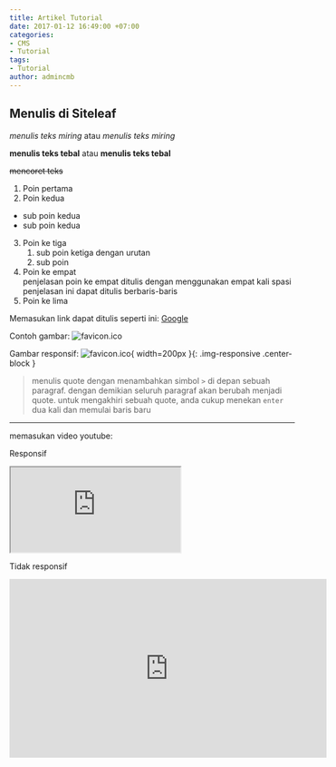 ```yaml
---
title: Artikel Tutorial
date: 2017-01-12 16:49:00 +07:00
categories:
- CMS
- Tutorial
tags:
- Tutorial
author: admincmb
---
```


## Menulis di Siteleaf

*menulis teks miring* atau _menulis teks miring_

**menulis teks tebal** atau __menulis teks tebal__

~~mencoret teks~~

1. Poin pertama
2. Poin kedua
  * sub poin kedua
  * sub poin kedua
3. Poin ke tiga
   1. sub poin ketiga dengan urutan
   2. sub poin
4. Poin ke empat    
    penjelasan poin ke empat ditulis dengan menggunakan empat kali spasi  
    penjelasan ini dapat ditulis berbaris-baris
5. Poin ke lima

Memasukan link dapat ditulis seperti ini: [Google](https://www.google.com)

Contoh gambar: ![favicon.ico](/uploads/favicon.ico "Logo PKT")

Gambar responsif: ![favicon.ico](/uploads/favicon.ico "Logo PKT"){ width=200px }{: .img-responsive .center-block }

> menulis quote dengan menambahkan simbol `>` di depan sebuah paragraf. dengan demikian seluruh paragraf akan berubah menjadi quote. untuk mengakhiri sebuah quote, anda cukup menekan `enter` dua kali dan memulai baris baru

---

memasukan video youtube:

Responsif
<div class="embed-responsive embed-responsive-16by9">
<iframe class="embed-responsive-item" src="https://www.youtube.com/embed/hxJ9coOc7XY"></iframe>
</div>

Tidak responsif
<iframe width="560" height="315" src="https://www.youtube.com/embed/hxJ9coOc7XY" frameborder="0" allowfullscreen></iframe>